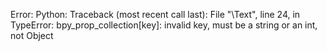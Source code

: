 Error: Python: Traceback (most recent call last):
  File "\Text", line 24, in <module>
TypeError: bpy_prop_collection[key]: invalid key, must be a string or an int, not Object
